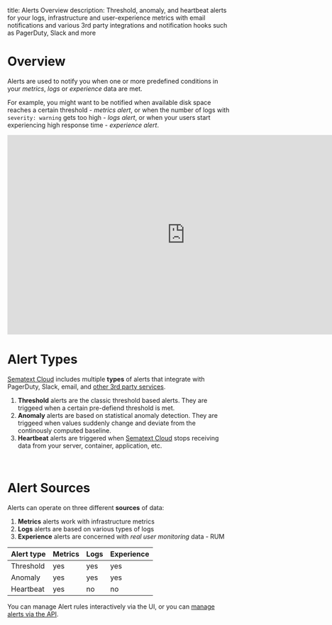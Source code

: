 title: Alerts Overview
description: Threshold, anomaly, and heartbeat alerts for your logs, infrastructure and user-experience metrics with email notifications and various 3rd party integrations and notification hooks such as PagerDuty, Slack and more

# Overview
Alerts are used to notify you when one or more predefined conditions in your *metrics*, *logs* or *experience* data are met.  

For example, you might want to be notified when available disk space reaches a certain threshold - *metrics alert*, or when the number of logs with `severity: warning` gets too high - *logs alert*, or when your users start experiencing high response time - *experience alert*.

<iframe width="800" height="450" src="https://www.youtube.com/embed/WE9xAUud28o?rel=0" frameborder="0" allow="autoplay; encrypted-media" allowfullscreen></iframe>

<br/>

# Alert Types
[Sematext Cloud](http://sematext.com/cloud) includes multiple **types** of alerts that integrate with PagerDuty, Slack, email, and [other 3rd party services](#notifications-tab).  

1. **Threshold** alerts are the classic threshold based alerts. They are triggeed when a certain pre-defiend threshold is met.
1. **Anomaly** alerts are based on statistical anomaly detection. They are triggeed when values suddenly change and deviate from the continously computed baseline.
1. **Heartbeat** alerts are triggered when [Sematext Cloud](http://sematext.com/cloud) stops receiving data from your server, container, application, etc.  

<br/>

# Alert Sources
Alerts can operate on three different **sources** of data:  

1. **Metrics** alerts work with infrastructure metrics
1. **Logs** alerts are based on various types of logs
1. **Experience** alerts are concerned with *real user monitoring* data - RUM

Alert type | Metrics | Logs | Experience
--- | --- | --- | ---
Threshold | yes | yes | yes
Anomaly | yes | yes | yes
Heartbeat | yes | no | no

You can manage Alert rules interactively via the UI, or you can [manage alerts via the API](../api).
